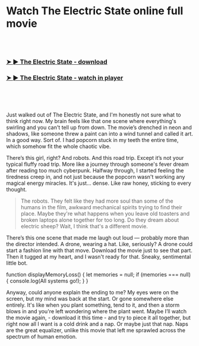 <h1>Watch The Electric State online full movie</h1>


<br><br>

<h3><a href="https://Jays-cozilragas1985.github.io/cumxacxddq/">➤ ► The Electric State - download</a></h3> 
<h3><a href="https://Jays-cozilragas1985.github.io/cumxacxddq/">➤ ► The Electric State - watch in player</a></h3>


<br><br><br>


Just walked out of The Electric State, and I'm honestly not sure what to think right now. My brain feels like that one scene where everything's swirling and you can't tell up from down. The movie’s drenched in neon and shadows, like someone threw a paint can into a wind tunnel and called it art. In a good way. Sort of. I had popcorn stuck in my teeth the entire time, which somehow fit the whole chaotic vibe. 

There’s this girl, right? And robots. And this road trip. Except it’s not your typical fluffy road trip. More like a journey through someone's fever dream after reading too much cyberpunk. Halfway through, I started feeling the tiredness creep in, and not just because the popcorn wasn't working any magical energy miracles. It's just... dense. Like raw honey, sticking to every thought.

> The robots. They felt like they had more soul than some of the humans in the film, awkward mechanical spirits trying to find their place. Maybe they're what happens when you leave old toasters and broken laptops alone together for too long. Do they dream about electric sheep? Wait, I think that's a different movie.

There’s this one scene that made me laugh out loud — probably more than the director intended. A drone, wearing a hat. Like, seriously? A drone could start a fashion line with that move. Download the movie just to see that part. Then it tugged at my heart, and I wasn't ready for that. Sneaky, sentimental little bot.

function displayMemoryLoss() {
  let memories = null;
  if (memories === null) {
    console.log(All systems go!);
  }
}

Anyway, could anyone explain the ending to me? My eyes were on the screen, but my mind was back at the start. Or gone somewhere else entirely. It's like when you plant something, tend to it, and then a storm blows in and you're left wondering where the plant went. Maybe I’ll watch the movie again, - download it this time - and try to piece it all together, but right now all I want is a cold drink and a nap. Or maybe just that nap. Naps are the great equalizer, unlike this movie that left me sprawled across the spectrum of human emotion.
